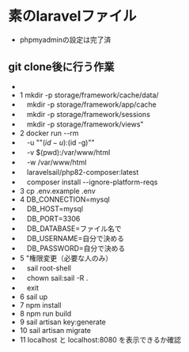 # 素のlaravelファイル
- phpmyadminの設定は完了済

## git clone後に行う作業
- 
- 1 mkdir -p storage/framework/cache/data/
- 　mkdir -p storage/framework/app/cache
- 　mkdir -p storage/framework/sessions
- 　mkdir -p storage/framework/views"
- 2 docker run --rm
- 　-u ""$(id -u):$(id -g)""
- 　-v $(pwd):/var/www/html
- 　-w /var/www/html
- 　laravelsail/php82-composer:latest
- 　composer install --ignore-platform-reqs
- 3 cp .env.example .env
- 4 DB_CONNECTION=mysql
- 　DB_HOST=mysql
- 　DB_PORT=3306
- 　DB_DATABASE=ファイル名で
- 　DB_USERNAME=自分で決める
- 　DB_PASSWORD=自分で決める
- 5 "権限変更（必要な人のみ）
- 　sail root-shell
- 　chown sail:sail -R .
- 　exit
- 6 sail up
- 7 npm install
- 8 npm run build
- 9 sail artisan key:generate
- 10 sail artisan migrate
- 11 localhost と localhost:8080 を表示できるか確認
